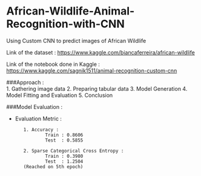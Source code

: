 # African-Wildlife-Animal-Recognition-with-CNN
Using Custom CNN to predict images of African Wildlife

Link of the dataset : https://www.kaggle.com/biancaferreira/african-wildlife

Link of the notebook done in Kaggle : https://www.kaggle.com/sagnik1511/animal-recognition-custom-cnn

###Approach :      
          1. Gathering image data 
          2. Preparing tabular data
          3. Model Generation 
          4. Model Fitting and Evaluation
          5. Conclusion
          
          
###Model Evaluation :

* Evaluation Metric :  

         1. Accuracy :
                 Train : 0.8606
                 Test  : 0.5855
                 
         2. Sparse Categorical Cross Entropy :
                 Train : 0.3980
                 Test  : 1.2504
         (Reached on 5th epoch)
